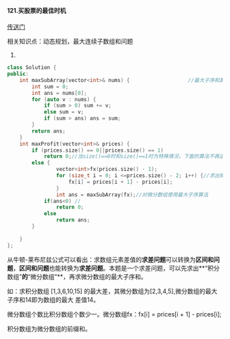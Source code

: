 #### 121.买股票的最佳时机

[传送门](https://leetcode-cn.com/problems/best-time-to-buy-and-sell-stock/)

相关知识点：动态规划，最大连续子数组和问题

1.

```c++
class Solution {
public:
	int maxSubArray(vector<int>& nums) {                   //最大子序和算法,见53.最大子序和
		int sum = 0;
		int ans = nums[0];
		for (auto v : nums) {
			if (sum > 0) sum += v;
			else sum = v;
			if (sum > ans) ans = sum;
		}
		return ans;
	}
	int maxProfit(vector<int>& prices) {
		if (prices.size() == 0||prices.size() == 1)
			return 0;//当size()==0时和size()==1时为特殊情况，下面的算法不再适用。
		else {
				vector<int>fx(prices.size() - 1);
				for (size_t i = 0; i <=prices.size() - 2; i++) {//求出微分数组
					fx[i] = prices[i + 1] - prices[i];
				}
				int ans = maxSubArray(fx);//对微分数组使用最大子序算法
            if(ans<0) //
                return 0;
            else
				return ans;
		}
		
	}
};
```

从牛顿-莱布尼兹公式可以看出：求数组元素差值的**求差问题**可以转换为**区间和问题**，**区间和问题**也能转换为**求差问题**。本题是一个求差问题，可以先求出**“积分数组”**的**“微分数组”**，再求微分数组的最大子序和。

如：求积分数组   [1,3,6,10,15] 的最大差，其微分数组为[2,3,4,5],微分数组的最大子序和14即为数组的最大 差值14。

微分数组个数比积分数组个数少一。微分数组fx：fx[i] = prices[i + 1] - prices[i];

积分数组为微分数组的前缀和。